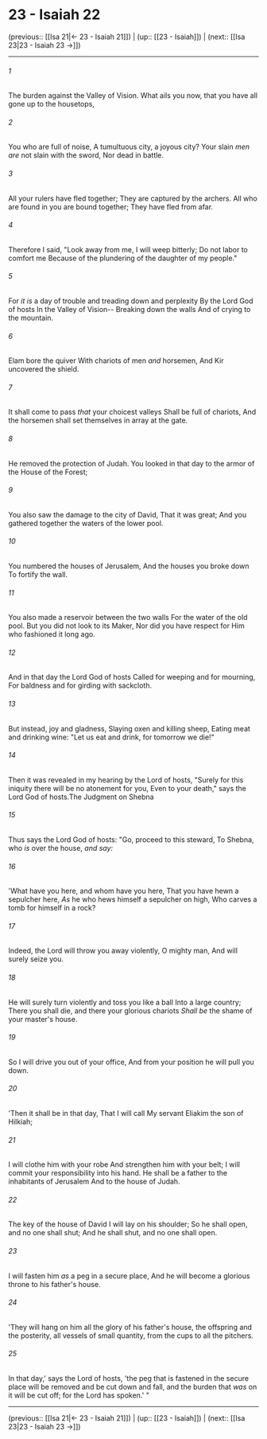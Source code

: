# 23 - Isaiah 22

(previous:: [[Isa 21|← 23 - Isaiah 21]]) | (up:: [[23 - Isaiah]]) | (next:: [[Isa 23|23 - Isaiah 23 →]])

***


###### 1 
The burden against the Valley of Vision. What ails you now, that you have all gone up to the housetops, 

###### 2 
You who are full of noise, A tumultuous city, a joyous city? Your slain _men are_ not slain with the sword, Nor dead in battle. 

###### 3 
All your rulers have fled together; They are captured by the archers. All who are found in you are bound together; They have fled from afar. 

###### 4 
Therefore I said, "Look away from me, I will weep bitterly; Do not labor to comfort me Because of the plundering of the daughter of my people." 

###### 5 
For _it is_ a day of trouble and treading down and perplexity By the Lord God of hosts In the Valley of Vision-- Breaking down the walls And of crying to the mountain. 

###### 6 
Elam bore the quiver With chariots of men _and_ horsemen, And Kir uncovered the shield. 

###### 7 
It shall come to pass _that_ your choicest valleys Shall be full of chariots, And the horsemen shall set themselves in array at the gate. 

###### 8 
He removed the protection of Judah. You looked in that day to the armor of the House of the Forest; 

###### 9 
You also saw the damage to the city of David, That it was great; And you gathered together the waters of the lower pool. 

###### 10 
You numbered the houses of Jerusalem, And the houses you broke down To fortify the wall. 

###### 11 
You also made a reservoir between the two walls For the water of the old pool. But you did not look to its Maker, Nor did you have respect for Him who fashioned it long ago. 

###### 12 
And in that day the Lord God of hosts Called for weeping and for mourning, For baldness and for girding with sackcloth. 

###### 13 
But instead, joy and gladness, Slaying oxen and killing sheep, Eating meat and drinking wine: "Let us eat and drink, for tomorrow we die!" 

###### 14 
Then it was revealed in my hearing by the Lord of hosts, "Surely for this iniquity there will be no atonement for you, Even to your death," says the Lord God of hosts.The Judgment on Shebna 

###### 15 
Thus says the Lord God of hosts: "Go, proceed to this steward, To Shebna, who _is_ over the house, _and say:_ 

###### 16 
'What have you here, and whom have you here, That you have hewn a sepulcher here, _As_ he who hews himself a sepulcher on high, Who carves a tomb for himself in a rock? 

###### 17 
Indeed, the Lord will throw you away violently, O mighty man, And will surely seize you. 

###### 18 
He will surely turn violently and toss you like a ball Into a large country; There you shall die, and there your glorious chariots _Shall be_ the shame of your master's house. 

###### 19 
So I will drive you out of your office, And from your position he will pull you down. 

###### 20 
'Then it shall be in that day, That I will call My servant Eliakim the son of Hilkiah; 

###### 21 
I will clothe him with your robe And strengthen him with your belt; I will commit your responsibility into his hand. He shall be a father to the inhabitants of Jerusalem And to the house of Judah. 

###### 22 
The key of the house of David I will lay on his shoulder; So he shall open, and no one shall shut; And he shall shut, and no one shall open. 

###### 23 
I will fasten him _as_ a peg in a secure place, And he will become a glorious throne to his father's house. 

###### 24 
'They will hang on him all the glory of his father's house, the offspring and the posterity, all vessels of small quantity, from the cups to all the pitchers. 

###### 25 
In that day,' says the Lord of hosts, 'the peg that is fastened in the secure place will be removed and be cut down and fall, and the burden that _was_ on it will be cut off; for the Lord has spoken.' "

***

(previous:: [[Isa 21|← 23 - Isaiah 21]]) | (up:: [[23 - Isaiah]]) | (next:: [[Isa 23|23 - Isaiah 23 →]])
